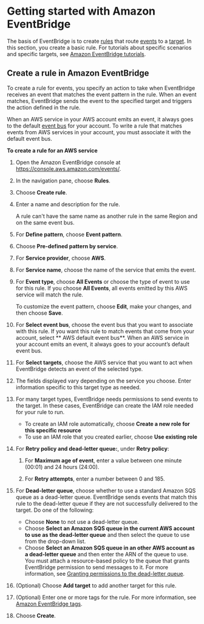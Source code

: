 # Getting started with Amazon EventBridge<a name="eb-get-started"></a>

The basis of EventBridge is to create [rules](eb-rules.md) that route [events](eb-events.md) to a [target](eb-targets.md)\. In this section, you create a basic rule\. For tutorials about specific scenarios and specific targets, see [Amazon EventBridge tutorials](eb-tutorial.md)\.

## Create a rule in Amazon EventBridge<a name="eb-gs-create-rule"></a>

To create a rule for events, you specify an action to take when EventBridge receives an event that matches the event pattern in the rule\. When an event matches, EventBridge sends the event to the specified target and triggers the action defined in the rule\.

When an AWS service in your AWS account emits an event, it always goes to the default [event bus](eb-event-bus.md) for your account\. To write a rule that matches events from AWS services in your account, you must associate it with the default event bus\.

**To create a rule for an AWS service**

1. Open the Amazon EventBridge console at [https://console\.aws\.amazon\.com/events/](https://console.aws.amazon.com/events/)\.

1. In the navigation pane, choose **Rules**\.

1. Choose **Create rule**\.

1. Enter a name and description for the rule\.

   A rule can't have the same name as another rule in the same Region and on the same event bus\.

1. For **Define pattern**, choose **Event pattern**\.

1. Choose **Pre\-defined pattern by service**\.

1. For **Service provider**, choose **AWS**\.

1. For **Service name**, choose the name of the service that emits the event\.

1. For **Event type**, choose **All Events** or choose the type of event to use for this rule\. If you choose **All Events**, all events emitted by this AWS service will match the rule\.

   To customize the event pattern, choose **Edit**, make your changes, and then choose **Save**\.

1. For **Select event bus**, choose the event bus that you want to associate with this rule\. If you want this rule to match events that come from your account, select ** AWS default event bus**\. When an AWS service in your account emits an event, it always goes to your account’s default event bus\.

1. For **Select targets**, choose the AWS service that you want to act when EventBridge detects an event of the selected type\.

1. The fields displayed vary depending on the service you choose\. Enter information specific to this target type as needed\. 

1. For many target types, EventBridge needs permissions to send events to the target\. In these cases, EventBridge can create the IAM role needed for your rule to run\. 
   + To create an IAM role automatically, choose **Create a new role for this specific resource**
   + To use an IAM role that you created earlier, choose **Use existing role**

1. For **Retry policy and dead\-letter queue:**, under **Retry policy**:

   1. For **Maximum age of event**, enter a value between one minute \(00:01\) and 24 hours \(24:00\)\.

   1. For **Retry attempts**, enter a number between 0 and 185\.

1. For **Dead\-letter queue**, choose whether to use a standard Amazon SQS queue as a dead\-letter queue\. EventBridge sends events that match this rule to the dead\-letter queue if they are not successfully delivered to the target\. Do one of the following:
   + Choose **None** to not use a dead\-letter queue\.
   + Choose **Select an Amazon SQS queue in the current AWS account to use as the dead\-letter queue** and then select the queue to use from the drop\-down list\.
   + Choose **Select an Amazon SQS queue in an other AWS account as a dead\-letter queue** and then enter the ARN of the queue to use\. You must attach a resource\-based policy to the queue that grants EventBridge permission to send messages to it\. For more information, see [Granting permissions to the dead\-letter queue](eb-rule-dlq.md#eb-dlq-perms)\.

1. \(Optional\) Choose **Add target** to add another target for this rule\.

1. \(Optional\) Enter one or more tags for the rule\. For more information, see [Amazon EventBridge tags](eb-tagging.md)\.

1. Choose **Create**\.